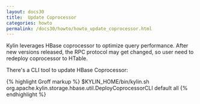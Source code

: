 ```yaml
---
layout: docs30
title:  Update Coprocessor
categories: howto
permalink: /docs30/howto/howto_update_coprocessor.html
---
```


Kylin leverages HBase coprocessor to optimize query performance. After new versions released, the RPC protocol may get changed, so user need to redeploy coprocessor to HTable.

There's a CLI tool to update HBase Coprocessor:

{% highlight Groff markup %}
$KYLIN_HOME/bin/kylin.sh org.apache.kylin.storage.hbase.util.DeployCoprocessorCLI default all
{% endhighlight %}
